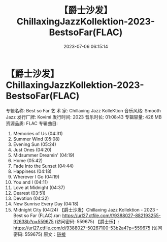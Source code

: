 ﻿---
title: 【爵士沙发】ChillaxingJazzKollektion-2023-BestsoFar(FLAC)
date: 2023-07-06 06:15:14
categories: 古典音乐、新世纪、纯音雅乐
tags: 纯音雅乐
---
# 【爵士沙发】ChillaxingJazzKollektion-2023-BestsoFar(FLAC)

专辑名称: Best so Far
艺 术 家: Chillaxing Jazz KolleKtion
音乐风格: Smooth Jazz
发行厂牌: Kovimi
发行时间: 2023
音乐时长: 01:08:43
专辑容量: 426 MB
资源品质: FLAC
专辑曲目:
01. Memories of Us (04:31)
02. Summer Wind (05:08)
03. Evening Sun (05:24)
04. Just Ones (04:20)
05. Midsummer Dreamin' (04:19)
06. Home (05:42)
07. Fade Into the Sunset (04:44)
08. Happiness (04:18)
09. Wherever I Go (04:19)
10. You and I (04:11)
11. Love at Midnight (04:37)
12. Dearest (03:51)
13. Devotion (04:32)
14. New Sunrise Every Day (04:18)
15. Midnight City (04:24)
【爵士沙发】Chillaxing Jazz Kollektion - 2023 - Best so Far
(FLAC).rar: https://url27.ctfile.com/f/9388027-882193255-92638b?p=559675
(访问密码: 559675)
【爵士乐】: https://url27.ctfile.com/d/9388027-50267100-53b2a4?p=559675
(访问密码: 559675)
原文：[链接](https://blog.sina.com.cn/s/blog_1647c7e76010312kt.html)